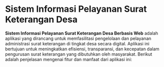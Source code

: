 # Sistem Informasi Pelayanan Surat Keterangan Desa

<b>Sistem Informasi Pelayanan Surat Keterangan Desa Berbasis Web</b> adalah aplikasi yang dirancang untuk memfasilitasi pengelolaan dan pelayanan administrasi surat keterangan di tingkat desa secara digital. Aplikasi ini bertujuan untuk meningkatkan efisiensi, transparansi, dan kecepatan dalam pengurusan surat keterangan yang dibutuhkan oleh masyarakat. Berikut adalah penjelasan mengenai fitur dan manfaat dari aplikasi ini:


